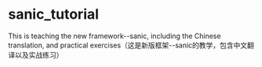 # sanic_tutorial
This is teaching the new framework--sanic, including the Chinese translation, and practical exercises（这是新版框架--sanic的教学，包含中文翻译以及实战练习）
